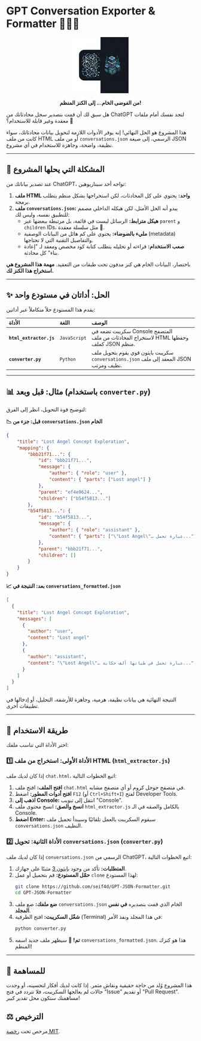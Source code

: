 # GPT Conversation Exporter & Formatter 📜✨🧹

<div align="center">
  <img src="Idea.png" width="150" alt="Project Logo">
  <p><strong>من الفوضى الخام... إلى الكنز المنظم!</strong></p>
</div>

هل سبق لك أن قمت بتصدير سجل محادثاتك من ChatGPT لتجد نفسك أمام ملفات معقدة وغير قابلة للاستخدام؟ 🤯

هذا المشروع هو الحل النهائي! إنه يوفر الأدوات اللازمة لتحويل بيانات محادثاتك، سواء كانت من ملف HTML أو من ملف `conversations.json` الرسمي، إلى صيغة JSON نظيفة، واضحة، وجاهزة للاستخدام في أي مشروع.

---

## 🎯 المشكلة التي يحلها المشروع

عند تصدير بياناتك من ChatGPT، تواجه أحد سيناريوهين:

1.  **ملف HTML واحد:** يحتوي على كل المحادثات، لكن استخراجها بشكل منظم يتطلب برمجة.
2.  **ملف `conversations.json`:** يبدو أنه الحل الأمثل، لكن هيكله الداخلي مصمم للتطبيق نفسه، وليس لك:
    *   **هيكل مترابط:** الرسائل ليست في قائمة، بل مرتبطة ببعضها عبر `parent` و `children` IDs، مثل سلسلة معقدة 🔗.
    *   **مليء بالضوضاء:** يحتوي على كم هائل من البيانات الوصفية (metadata) والتفاصيل التقنية التي لا تحتاجها.
    *   **صعب الاستخدام:** قراءته أو تحليله يتطلب كتابة كود مخصص ومعقد لـ "إعادة بناء" كل محادثة.

باختصار، البيانات الخام هي كنز مدفون تحت طبقات من التعقيد. **مهمة هذا المشروع هي استخراج هذا الكنز لك.**

---

## ✨ الحل: أداتان في مستودع واحد

يقدم هذا المستودع حلاً متكاملاً عبر أداتين:

| الأداة | اللغة | الوصف |
| :--- | :--- | :--- |
| **`html_extractor.js`** | `JavaScript` | سكريبت تضعه في Console المتصفح لاستخراج المحادثات من ملف HTML وحفظها كملف JSON منظم. |
| **`converter.py`** | `Python` | سكريبت بايثون قوي يقوم بتحويل ملف `conversations.json` المعقد إلى ملف JSON نظيف ومرتب. |

---

## 📊 مثال: قبل وبعد (باستخدام `converter.py`)

لتوضيح قوة التحويل، انظر إلى الفرق:

**📉 قبل: جزء من `conversations.json` الخام**
```json
{
    "title": "Lost Angel Concept Exploration",
    "mapping": {
        "bbb21f71...": {
            "id": "bbb21f71...",
            "message": {
                "author": { "role": "user" },
                "content": { "parts": ["Lost angel"] }
            },
            "parent": "ef4e9624...",
            "children": ["b54f5813..."]
        },
        "b54f5813...": {
            "id": "b54f5813...",
            "message": {
                "author": { "role": "assistant" },
                "content": { "parts": ["\"Lost Angel\"… عبارة تحمل..."] }
            },
            "parent": "bbb21f71...",
            "children": []
        }
    }
}
```

**📈 بعد: النتيجة في `conversations_formatted.json`**
```json
[
  {
    "title": "Lost Angel Concept Exploration",
    "messages": [
      {
        "author": "user",
        "content": "Lost angel"
      },
      {
        "author": "assistant",
        "content": "\"Lost Angel\"… عبارة تحمل في طياتها ألف حكاية..."
      }
    ]
  }
]
```
النتيجة النهائية هي بيانات نظيفة، هرمية، وجاهزة للأرشفة، التحليل، أو إدخالها في تطبيقات أخرى.

---

## 🚀 طريقة الاستخدام

اختر الأداة التي تناسب ملفك:

### 1️⃣ الأداة الأولى: استخراج من ملف HTML (`html_extractor.js`)

إذا كان لديك ملف `chat.html`، اتبع الخطوات التالية:

1.  **افتح الملف:** افتح ملف `chat.html` في متصفح جوجل كروم أو أي متصفح مشابه.
2.  **افتح أدوات المطور:** اضغط `F12` (أو `Ctrl+Shift+I`) لفتح Developer Tools.
3.  **اذهب إلى Console:** انتقل إلى تبويب "Console".
4.  **انسخ والصق:** انسخ محتوى ملف `html_extractor.js` بالكامل والصقه في الـ Console.
5.  **اضغط Enter:** سيقوم السكريبت بالعمل تلقائيًا وسيبدأ تحميل ملف `conversations.json` النظيف.

### 2️⃣ الأداة الثانية: تحويل `conversations.json` (`converter.py`)

إذا كان لديك ملف `conversations.json` الرسمي من ChatGPT، اتبع الخطوات التالية:

1.  **المتطلبات:** تأكد من وجود [بايثون 3](https://www.python.org/downloads/) مثبتًا على جهازك.
2.  **حمّل المستودع:** قم بتحميل أو عمل `clone` لهذا المستودع:
    ```bash
    git clone https://github.com/seif4d/GPT-JSON-Formatter.git
    cd GPT-JSON-Formatter
    ```
3.  **ضع ملفك:** ضع ملف `conversations.json` الخام الذي قمت بتصديره **في نفس المجلد**.
4.  **شغّل السكريبت:** افتح الطرفية (Terminal) في هذا المجلد ونفذ الأمر:
    ```bash
    python converter.py
    ```
5.  **تم! 🎉** سيظهر ملف جديد اسمه `conversations_formatted.json`. هذا هو كنزك المنظم!

---

## 🤝 للمساهمة

هذا المشروع وُلد من حاجة حقيقية ونقاش مثمر. إذا كانت لديك أفكار لتحسينه، أو وجدت حالات لم يعالجها السكريبت، فلا تتردد في فتح "Issue" أو تقديم "Pull Request". مساهمتك ستكون محل تقدير كبير!

## ⚖️ الترخيص

مرخص تحت [رخصة MIT](LICENSE).
